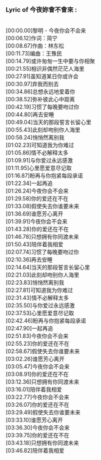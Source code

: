 <h3>Lyric of 今夜妳會不會來 :</h3><p><br>[00:00.00]黎明 - 今夜你会不会来
<br>[00:06.12]作词：简宁
<br>[00:08.67]作曲：林东松
<br>[00:11.73]编曲：王豫民
<br>[00:14.79]或许匆匆一生中要与你相聚
<br>[00:21.55]相识非偶然茫茫人海里
<br>[00:27.91]虽知道某日你或许会
<br>[00:30.97]弃我而别去
<br>[00:34.86]总想永远地爱着你
<br>[00:38.52]弥补彼此心中距离
<br>[00:42.19]习惯了每晚要吻过你
<br>[00:44.80]再去安睡
<br>[00:49.04]当天的那段誓言长留心里
<br>[00:55.43]此刻却吻别你人海里
<br>[00:58.24]悄悄然离别我
<br>[01:02.23]可知道我为你难过
<br>[01:05.86]情不必解释太多
<br>[01:09.91]与你爱过永远感激
<br>[01:11.95]心里愿爱意尽记取
<br>[01:16.87]盼再与你抱紧每段承诺
<br>[01:22.34]一起再追
<br>[01:26.24]今夜你会不会来
<br>[01:29.58]你的爱还在不在
<br>[01:33.08]假使失去你谁要未来
<br>[01:36.69]谁愿芳心离开
<br>[01:39.91]今夜你会不会来
<br>[01:43.28]你的爱还在不在
<br>[01:46.78]只想拥有你同渡未来
<br>[01:50.43]陪伴着我相爱
<br>[02:07.74]习惯了每晚要吻过你
<br>[02:10.36]再去安睡
<br>[02:14.64]当天的那段誓言长留心里
<br>[02:21.03]此刻却吻别你人海里
<br>[02:23.83]悄悄然离别我
<br>[02:27.81]可知道我为你难过
<br>[02:31.43]情不必解释太多
<br>[02:35.50]与你爱过永远感激
<br>[02:37.53]心里愿爱意尽记取
<br>[02:42.46]盼再与你抱紧每段承诺
<br>[02:47.90]一起再追
<br>[02:51.83]今夜你会不会来
<br>[02:55.23]你的爱还在不在
<br>[02:58.67]假使失去你谁要未来
<br>[03:02.26]谁愿芳心离开
<br>[03:05.47]今夜你会不会来
<br>[03:08.91]你的爱还在不在
<br>[03:12.36]只想拥有你同渡未来
<br>[03:16.01]陪伴着我相爱
<br>[03:22.77]今夜你会不会来
<br>[03:26.07]你的爱还在不在
<br>[03:29.49]假使失去你谁要未来
<br>[03:33.10]谁愿芳心离开
<br>[03:36.30]今夜你会不会来
<br>[03:39.75]你的爱还在不在
<br>[03:43.18]只想拥有你同渡未来
<br>[03:46.82]陪伴着我相爱
</p>